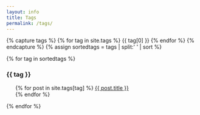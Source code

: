 ```yaml
---
layout: info
title: Tags
permalink: /tags/
---
```


{% capture tags %}
  {% for tag in site.tags %}
    {{ tag[0] }}
  {% endfor %}
{% endcapture %}
{% assign sortedtags = tags | split:' ' | sort %}

{% for tag in sortedtags %}
  <h3 id="{{ tag }}">{{ tag }}</h3>
  <ul>
  {% for post in site.tags[tag] %}
    <a href="{{ post.url }}">{{ post.title }}</a>
    <br>
  {% endfor %}
  </ul>
{% endfor %}

